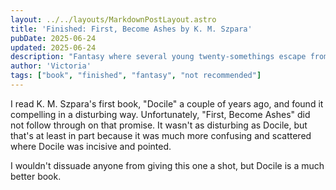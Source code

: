 ```yaml
---
layout: ../../layouts/MarkdownPostLayout.astro
title: 'Finished: First, Become Ashes by K. M. Szpara'
pubDate: 2025-06-24
updated: 2025-06-24
description: "Fantasy where several young twenty-somethings escape from a cult where they learned to do magic powered by BDSM."
author: 'Victoria'
tags: ["book", "finished", "fantasy", "not recommended"]
---
```

I read K. M. Szpara's first book, "Docile" a couple of years ago, and found it compelling in a disturbing way. Unfortunately, "First, Become Ashes" did not follow through on that promise. It wasn't as disturbing as Docile, but that's at least in part because it was much more confusing and scattered where Docile was incisive and pointed.

I wouldn't dissuade anyone from giving this one a shot, but Docile is a much better book.

